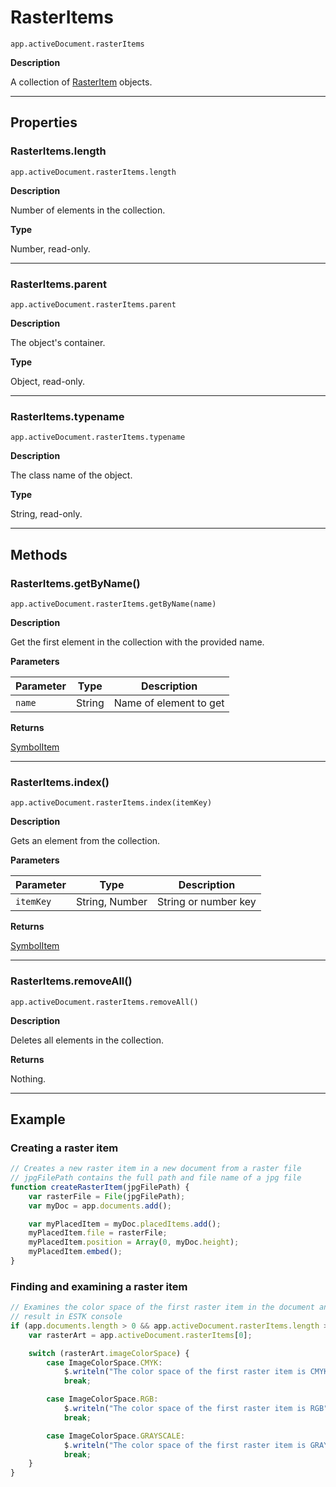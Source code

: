 # RasterItems

`app.activeDocument.rasterItems`

**Description**

A collection of [RasterItem](./RasterItem.md) objects.

---

## Properties

### RasterItems.length

`app.activeDocument.rasterItems.length`

**Description**

Number of elements in the collection.

**Type**

Number, read-only.

---

### RasterItems.parent

`app.activeDocument.rasterItems.parent`

**Description**

The object's container.

**Type**

Object, read-only.

---

### RasterItems.typename

`app.activeDocument.rasterItems.typename`

**Description**

The class name of the object.

**Type**

String, read-only.

---

## Methods

### RasterItems.getByName()

`app.activeDocument.rasterItems.getByName(name)`

**Description**

Get the first element in the collection with the provided name.

**Parameters**

| Parameter   | Type   | Description            |
|-------------|--------|------------------------|
| `name`      | String | Name of element to get |

**Returns**

[SymbolItem](./SymbolItem.md)

---

### RasterItems.index()

`app.activeDocument.rasterItems.index(itemKey)`

**Description**

Gets an element from the collection.

**Parameters**

| Parameter   | Type           | Description          |
|-------------|----------------|----------------------|
| `itemKey`   | String, Number | String or number key |

**Returns**

[SymbolItem](./SymbolItem.md)

---

### RasterItems.removeAll()

`app.activeDocument.rasterItems.removeAll()`

**Description**

Deletes all elements in the collection.

**Returns**

Nothing.

---

## Example

### Creating a raster item

```javascript
// Creates a new raster item in a new document from a raster file
// jpgFilePath contains the full path and file name of a jpg file
function createRasterItem(jpgFilePath) {
    var rasterFile = File(jpgFilePath);
    var myDoc = app.documents.add();

    var myPlacedItem = myDoc.placedItems.add();
    myPlacedItem.file = rasterFile;
    myPlacedItem.position = Array(0, myDoc.height);
    myPlacedItem.embed();
}
```

### Finding and examining a raster item

```javascript
// Examines the color space of the first raster item in the document and displays
// result in ESTK console
if (app.documents.length > 0 && app.activeDocument.rasterItems.length > 0) {
    var rasterArt = app.activeDocument.rasterItems[0];

    switch (rasterArt.imageColorSpace) {
        case ImageColorSpace.CMYK:
            $.writeln("The color space of the first raster item is CMYK");
            break;

        case ImageColorSpace.RGB:
            $.writeln("The color space of the first raster item is RGB");
            break;

        case ImageColorSpace.GRAYSCALE:
            $.writeln("The color space of the first raster item is GRAYSCALE");
            break;
    }
}
```
